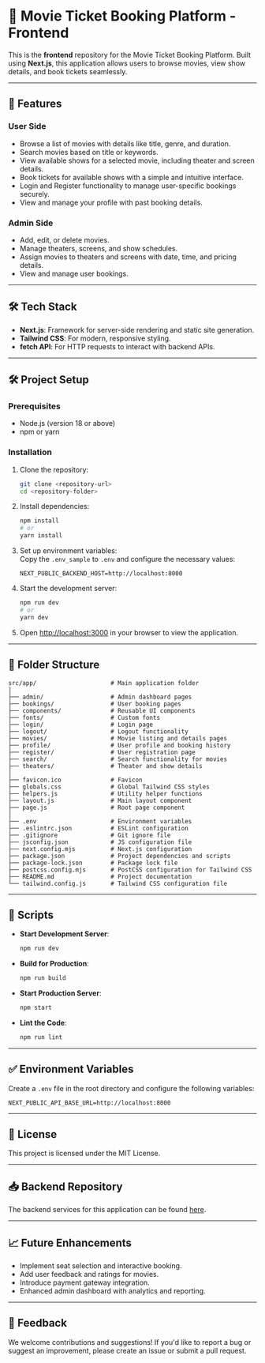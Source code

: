 # 🎥 Movie Ticket Booking Platform - Frontend  

This is the **frontend** repository for the Movie Ticket Booking Platform. Built using **Next.js**, this application allows users to browse movies, view show details, and book tickets seamlessly.  

---

## 🚀 Features  

### User Side  
- Browse a list of movies with details like title, genre, and duration.  
- Search movies based on title or keywords.  
- View available shows for a selected movie, including theater and screen details.  
- Book tickets for available shows with a simple and intuitive interface.  
- Login and Register functionality to manage user-specific bookings securely.  
- View and manage your profile with past booking details.  

### Admin Side  
- Add, edit, or delete movies.  
- Manage theaters, screens, and show schedules.  
- Assign movies to theaters and screens with date, time, and pricing details.  
- View and manage user bookings.  

---

## 🛠️ Tech Stack  

- **Next.js**: Framework for server-side rendering and static site generation.  
- **Tailwind CSS**: For modern, responsive styling.  
- **fetch API**: For HTTP requests to interact with backend APIs.  

---

## 🛠️ Project Setup  

### Prerequisites  
- Node.js (version 18 or above)  
- npm or yarn  

### Installation  

1. Clone the repository:  
   ```bash  
   git clone <repository-url>  
   cd <repository-folder>  
   ```  

2. Install dependencies:  
   ```bash  
   npm install  
   # or  
   yarn install  
   ```  

3. Set up environment variables:  
   Copy the `.env_sample` to `.env` and configure the necessary values:  
   ```env  
   NEXT_PUBLIC_BACKEND_HOST=http://localhost:8000  
   ```  

4. Start the development server:  
   ```bash  
   npm run dev  
   # or  
   yarn dev  
   ```  

5. Open [http://localhost:3000](http://localhost:3000) in your browser to view the application.  

---

## 📂 Folder Structure  

```plaintext  
src/app/                     # Main application folder  
│  
├── admin/                   # Admin dashboard pages  
├── bookings/                # User booking pages  
├── components/              # Reusable UI components  
├── fonts/                   # Custom fonts  
├── login/                   # Login page  
├── logout/                  # Logout functionality  
├── movies/                  # Movie listing and details pages  
├── profile/                 # User profile and booking history  
├── register/                # User registration page  
├── search/                  # Search functionality for movies  
├── theaters/                # Theater and show details  
│  
├── favicon.ico              # Favicon  
├── globals.css              # Global Tailwind CSS styles  
├── helpers.js               # Utility helper functions  
├── layout.js                # Main layout component  
├── page.js                  # Root page component  
│  
├── .env                     # Environment variables  
├── .eslintrc.json           # ESLint configuration  
├── .gitignore               # Git ignore file  
├── jsconfig.json            # JS configuration file  
├── next.config.mjs          # Next.js configuration  
├── package.json             # Project dependencies and scripts  
├── package-lock.json        # Package lock file  
├── postcss.config.mjs       # PostCSS configuration for Tailwind CSS  
├── README.md                # Project documentation  
└── tailwind.config.js       # Tailwind CSS configuration file  
```

---

## 🔧 Scripts  

- **Start Development Server**:  
   ```bash  
   npm run dev  
   ```  

- **Build for Production**:  
   ```bash  
   npm run build  
   ```  

- **Start Production Server**:  
   ```bash  
   npm start  
   ```  

- **Lint the Code**:  
   ```bash  
   npm run lint  
   ```  

---

## ✅ Environment Variables  

Create a `.env` file in the root directory and configure the following variables:  

```env  
NEXT_PUBLIC_API_BASE_URL=http://localhost:8000  
```  

---

## 📅 License  

This project is licensed under the MIT License.  

---

## 📥 Backend Repository  

The backend services for this application can be found [here](https://github.com/RupaKodali/movie-booking-platform-frontend).  

---

## 📈 Future Enhancements  
- Implement seat selection and interactive booking.  
- Add user feedback and ratings for movies.  
- Introduce payment gateway integration.  
- Enhanced admin dashboard with analytics and reporting.  

---

## 💬 Feedback  

We welcome contributions and suggestions! If you'd like to report a bug or suggest an improvement, please create an issue or submit a pull request.  
